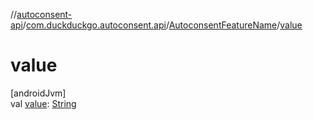 //[autoconsent-api](../../../index.md)/[com.duckduckgo.autoconsent.api](../index.md)/[AutoconsentFeatureName](index.md)/[value](value.md)

# value

[androidJvm]\
val [value](value.md): [String](https://kotlinlang.org/api/latest/jvm/stdlib/kotlin/-string/index.html)
